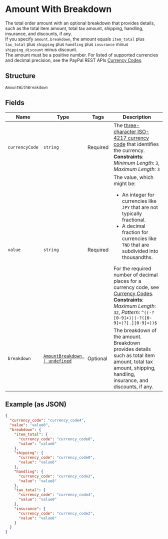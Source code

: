 
# Amount With Breakdown

The total order amount with an optional breakdown that provides details, such as the total item amount, total tax amount, shipping, handling, insurance, and discounts, if any.<br/>If you specify `amount.breakdown`, the amount equals `item_total` plus `tax_total` plus `shipping` plus `handling` plus `insurance` minus `shipping_discount` minus discount.<br/>The amount must be a positive number. For listed of supported currencies and decimal precision, see the PayPal REST APIs <a href="/docs/integration/direct/rest/currency-codes/">Currency Codes</a>.

## Structure

`AmountWithBreakdown`

## Fields

| Name | Type | Tags | Description |
|  --- | --- | --- | --- |
| `currencyCode` | `string` | Required | The [three-character ISO-4217 currency code](/api/rest/reference/currency-codes/) that identifies the currency.<br>**Constraints**: *Minimum Length*: `3`, *Maximum Length*: `3` |
| `value` | `string` | Required | The value, which might be:<ul><li>An integer for currencies like `JPY` that are not typically fractional.</li><li>A decimal fraction for currencies like `TND` that are subdivided into thousandths.</li></ul>For the required number of decimal places for a currency code, see [Currency Codes](/api/rest/reference/currency-codes/).<br>**Constraints**: *Maximum Length*: `32`, *Pattern*: `^((-?[0-9]+)\|(-?([0-9]+)?[.][0-9]+))$` |
| `breakdown` | [`AmountBreakdown \| undefined`](../../doc/models/amount-breakdown.md) | Optional | The breakdown of the amount. Breakdown provides details such as total item amount, total tax amount, shipping, handling, insurance, and discounts, if any. |

## Example (as JSON)

```json
{
  "currency_code": "currency_code4",
  "value": "value0",
  "breakdown": {
    "item_total": {
      "currency_code": "currency_code0",
      "value": "value6"
    },
    "shipping": {
      "currency_code": "currency_code0",
      "value": "value6"
    },
    "handling": {
      "currency_code": "currency_code2",
      "value": "value8"
    },
    "tax_total": {
      "currency_code": "currency_code4",
      "value": "value0"
    },
    "insurance": {
      "currency_code": "currency_code2",
      "value": "value8"
    }
  }
}
```

